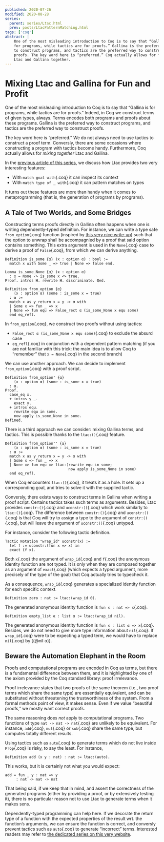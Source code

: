 ```yaml
---
published: 2020-07-26
modified: 2020-08-28
series:
  parent: series/Ltac.html
  prev: posts/LtacPatternMatching.html
tags: ['coq']
abstract: |
    One of the most misleading introduction to Coq is to say that “Gallina is
    for programs, while tactics are for proofs.” Gallina is the preferred way
    to construct programs, and tactics are the preferred way to construct
    proofs. The key word here is “preferred.” Coq actually allows for *mixing*
    Ltac and Gallina together.
---
```


# Mixing Ltac and Gallina for Fun and Profit

One of the most misleading introduction to Coq is to say that “Gallina is
for programs, while tactics are for proofs.”  Indeed, in Coq we construct
terms of given types, always. Terms encodes both programs and proofs about
these programs. Gallina is the preferred way to construct programs, and
tactics are the preferred way to construct proofs.

The key word here is “preferred.” We do not always need to use tactics to
construct a proof term. Conversly, there are some occasions where
constructing a program with tactics become handy. Furthermore, Coq actually
allows for *mixing together* Ltac and Gallina.

In the [previous article of this series](/posts/LtacPatternMatching.html), we
discuss how Ltac provides two very interesting features:

- With `match goal with`{.coq} it can inspect its context
- With `match type of _ with`{.coq} it can pattern matches on types

It turns out these features are more than handy when it comes to
metaprogramming (that is, the generation of programs by programs).

## A Tale of Two Worlds, and Some Bridges

Constructing terms proofs directly in Gallina often happens when one is
writing dependently-typed definition. For instance, we can write a type safe
`from_option`{.coq} function (inspired by [this very nice
write-up](https://plv.csail.mit.edu/blog/unwrapping-options.html)) such that
the option to unwrap shall be accompagnied by a proof that said option contains
something. This extra argument is used in the `None`{.coq} case to derive a
proof of `False`{.coq}, from which we can derive
anything.

```coq
Definition is_some {α} (x : option α) : bool :=
  match x with Some _ => true | None => false end.

Lemma is_some_None {α} (x : option α)
  : x = None -> is_some x <> true.
Proof. intros H. rewrite H. discriminate. Qed.

Definition from_option {α}
    (x : option α) (some : is_some x = true)
  : α :=
  match x as y return x = y -> α with
  | Some x => fun _ => x
  | None => fun equ => False_rect α (is_some_None x equ some)
  end eq_refl.
```

In `from_option`{.coq}, we construct two proofs without using tactics:

- `False_rect α (is_some_None x equ some)`{.coq} to exclude the absurd case
- `eq_refl`{.coq} in conjunction with a dependent pattern matching (if you are
  not familiar with this trick: the main idea is to allow Coq to
  “remember” that `x = None`{.coq} in the second branch)

We can use another approach. We can decide to implement `from_option`{.coq}
with a proof script.

```coq
Definition from_option' {α}
    (x : option α) (some : is_some x = true)
  : α.
Proof.
  case_eq x.
  + intros y _.
    exact y.
  + intros equ.
    rewrite equ in some.
    now apply is_some_None in some.
Defined.
```

There is a third approach we can consider: mixing Gallina terms, and tactics.
This is possible thanks to the `ltac:()`{.coq} feature.

```coq
Definition from_option'' {α}
    (x : option α) (some : is_some x = true)
  : α :=
  match x as y return x = y -> α with
  | Some x => fun _ => x
  | None => fun equ => ltac:(rewrite equ in some;
                             now apply is_some_None in some)
  end eq_refl.
```

When Coq encounters `ltac:()`{.coq}, it treats it as a hole. It sets up a
corresponding goal, and tries to solve it with the supplied tactic.

Conversly, there exists ways to construct terms in Gallina when writing a proof
script. Certains tactics takes such terms as arguments. Besides, Ltac provides
`constr:()`{.coq} and `uconstr:()`{.coq} which work similarly to
`ltac:()`{.coq}. The difference between `constr:()`{.coq} and
`uconstr:()`{.coq} is that Coq will try to assign a type to the argument of
`constr:()`{.coq}, but will leave the argument of `uconstr:()`{.coq} untyped.

For instance, consider the following tactic definition.

```coq
Tactic Notation "wrap_id" uconstr(x) :=
  let f := uconstr:(fun x => x) in
  exact (f x).
```

Both `x`{.coq} the argument of `wrap_id`{.coq} and `f`{.coq} the anonymous identity function
are not typed. It is only when they are composed together as an argument of
`exact`{.coq} (which expects a typed argument, more precisely of the type of the
goal) that Coq actually tries to typecheck it.

As a consequence, `wrap_id`{.coq} generates a specialized identity function for
each specific context.

```coq
Definition zero : nat := ltac:(wrap_id 0).
```

The generated anonymous identity function is `fun x : nat => x`{.coq}.

```coq
Definition empty_list α : list α := ltac:(wrap_id nil).
```

The generated anonymous identity function is `fun x : list α => x`{.coq}.
Besides, we do not need to give more type information about `nil`{.coq}. If
`wrap_id`{.coq} were to be expecting a typed term, we would have to replace
`nil`{.coq} by [(@nil α)].

## Beware the Automation Elephant in the Room

Proofs and computational programs are encoded in Coq as terms, but there is a
fundamental difference between them, and it is highlighted by one of the axiom
provided by the Coq standard library: proof irrelevance.

Proof irrelevance states that two proofs of the same theorem (i.e., two proof
terms which share the same type) are essentially equivalent, and can be
substituted without threatening the trustworthiness of the system. From a
formal methods point of view, it makes sense. Even if we value “beautiful
proofs,” we mostly want correct proofs.

The same reasoning does _not_ apply to computational programs. Two functions of
type `nat -> nat -> nat`{.coq} are unlikely to be equivalent.  For instance,
`add`{.coq}, `mul`{.coq} or `sub`{.coq} share the same type, but computes
totally different results.

Using tactics such as `auto`{.coq} to generate terms which do not live inside
`Prop`{.coq} is risky, to say the least. For instance,

```coq
Definition add (x y : nat) : nat := ltac:(auto).
```

This works, but it is certainly not what you would expect:

```coq
add = fun _ y : nat => y
     : nat -> nat -> nat
```

That being said, if we keep that in mind, and assert the correctness of the
generated programs (either by providing a proof, or by extensively testing it),
there is no particular reason not to use Ltac to generate terms when it makes
sens.

Dependently-typed programming can help here. If we decorate the return type of
a function with the expected properties of the result wrt. the function’s
arguments, we can ensure the function is correct, and conversly prevent tactics
such as `auto`{.coq} to generate “incorrect” terms. Interested readers may
refer to [the dedicated series on this very
website](/posts/StronglySpecifiedFunctions.html).
